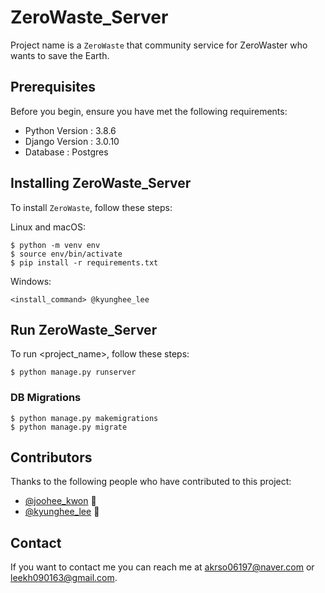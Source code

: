 # ZeroWaste_Server


Project name is a `ZeroWaste` that community service for ZeroWaster who wants to save the Earth.


## Prerequisites

Before you begin, ensure you have met the following requirements:
* Python Version : 3.8.6
* Django Version : 3.0.10 
* Database : Postgres

## Installing ZeroWaste_Server

To install `ZeroWaste`, follow these steps:

Linux and macOS:
```
$ python -m venv env
$ source env/bin/activate
$ pip install -r requirements.txt
```

Windows:
```
<install_command> @kyunghee_lee
```

## Run ZeroWaste_Server

To run <project_name>, follow these steps:

```
$ python manage.py runserver
```
### DB Migrations
```
$ python manage.py makemigrations 
$ python manage.py migrate
```

## Contributors

Thanks to the following people who have contributed to this project:

* [@joohee_kwon](https://github.com/victoriagjh) 📖
* [@kyunghee_lee](https://github.com/WinterBlue16) 🐛


## Contact

If you want to contact me you can reach me at <akrso06197@naver.com> or <leekh090163@gmail.com>.

